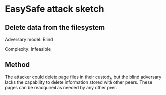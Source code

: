 # EasySafe attack sketch
## Delete data from the filesystem

Adversary model: Blind

Complexity: Infeasible

## Method
The attacker could delete page files in their custody, but the blind adversary lacks the capability to delete information stored with other peers. These pages can be reacquired as needed by any other peer.